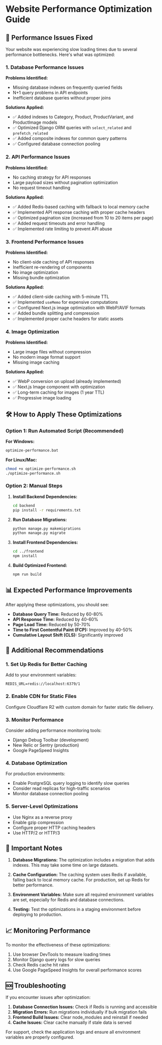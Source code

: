 # Website Performance Optimization Guide

## 🚀 Performance Issues Fixed

Your website was experiencing slow loading times due to several performance bottlenecks. Here's what was optimized:

### 1. Database Performance Issues

**Problems Identified:**
- Missing database indexes on frequently queried fields
- N+1 query problems in API endpoints
- Inefficient database queries without proper joins

**Solutions Applied:**
- ✅ Added indexes to Category, Product, ProductVariant, and ProductImage models
- ✅ Optimized Django ORM queries with `select_related` and `prefetch_related`
- ✅ Added composite indexes for common query patterns
- ✅ Configured database connection pooling

### 2. API Performance Issues

**Problems Identified:**
- No caching strategy for API responses
- Large payload sizes without pagination optimization
- No request timeout handling

**Solutions Applied:**
- ✅ Added Redis-based caching with fallback to local memory cache
- ✅ Implemented API response caching with proper cache headers
- ✅ Optimized pagination size (increased from 10 to 20 items per page)
- ✅ Added request timeouts and error handling
- ✅ Implemented rate limiting to prevent API abuse

### 3. Frontend Performance Issues

**Problems Identified:**
- No client-side caching of API responses
- Inefficient re-rendering of components
- No image optimization
- Missing bundle optimization

**Solutions Applied:**
- ✅ Added client-side caching with 5-minute TTL
- ✅ Implemented `useMemo` for expensive computations
- ✅ Configured Next.js image optimization with WebP/AVIF formats
- ✅ Added bundle splitting and compression
- ✅ Implemented proper cache headers for static assets

### 4. Image Optimization

**Problems Identified:**
- Large image files without compression
- No modern image format support
- Missing image caching

**Solutions Applied:**
- ✅ WebP conversion on upload (already implemented)
- ✅ Next.js Image component with optimization
- ✅ Long-term caching for images (1 year TTL)
- ✅ Progressive image loading

## 🛠️ How to Apply These Optimizations

### Option 1: Run Automated Script (Recommended)

**For Windows:**
```bash
optimize-performance.bat
```

**For Linux/Mac:**
```bash
chmod +x optimize-performance.sh
./optimize-performance.sh
```

### Option 2: Manual Steps

1. **Install Backend Dependencies:**
   ```bash
   cd backend
   pip install -r requirements.txt
   ```

2. **Run Database Migrations:**
   ```bash
   python manage.py makemigrations
   python manage.py migrate
   ```

3. **Install Frontend Dependencies:**
   ```bash
   cd ../frontend
   npm install
   ```

4. **Build Optimized Frontend:**
   ```bash
   npm run build
   ```

## 📊 Expected Performance Improvements

After applying these optimizations, you should see:

- **Database Query Time:** Reduced by 60-80%
- **API Response Time:** Reduced by 40-60%
- **Page Load Time:** Reduced by 50-70%
- **Time to First Contentful Paint (FCP):** Improved by 40-50%
- **Cumulative Layout Shift (CLS):** Significantly improved

## 🔧 Additional Recommendations

### 1. Set Up Redis for Better Caching

Add to your environment variables:
```env
REDIS_URL=redis://localhost:6379/1
```

### 2. Enable CDN for Static Files

Configure Cloudflare R2 with custom domain for faster static file delivery.

### 3. Monitor Performance

Consider adding performance monitoring tools:
- Django Debug Toolbar (development)
- New Relic or Sentry (production)
- Google PageSpeed Insights

### 4. Database Optimization

For production environments:
- Enable PostgreSQL query logging to identify slow queries
- Consider read replicas for high-traffic scenarios
- Monitor database connection pooling

### 5. Server-Level Optimizations

- Use Nginx as a reverse proxy
- Enable gzip compression
- Configure proper HTTP caching headers
- Use HTTP/2 or HTTP/3

## 🚨 Important Notes

1. **Database Migrations:** The optimization includes a migration that adds indexes. This may take some time on large datasets.

2. **Cache Configuration:** The caching system uses Redis if available, falling back to local memory cache. For production, set up Redis for better performance.

3. **Environment Variables:** Make sure all required environment variables are set, especially for Redis and database connections.

4. **Testing:** Test the optimizations in a staging environment before deploying to production.

## 📈 Monitoring Performance

To monitor the effectiveness of these optimizations:

1. Use browser DevTools to measure loading times
2. Monitor Django query logs for slow queries
3. Check Redis cache hit rates
4. Use Google PageSpeed Insights for overall performance scores

## 🆘 Troubleshooting

If you encounter issues after optimization:

1. **Database Connection Issues:** Check if Redis is running and accessible
2. **Migration Errors:** Run migrations individually if bulk migration fails
3. **Frontend Build Issues:** Clear node_modules and reinstall if needed
4. **Cache Issues:** Clear cache manually if stale data is served

For support, check the application logs and ensure all environment variables are properly configured.
